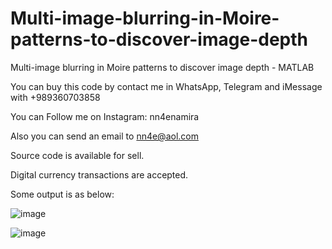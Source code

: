 # Multi-image-blurring-in-Moire-patterns-to-discover-image-depth
Multi-image blurring in Moire patterns to discover image depth - MATLAB

You can buy this code by contact me in WhatsApp, Telegram and iMessage with +989360703858

You can Follow me on Instagram: nn4enamira

Also you can send an email to nn4e@aol.com

Source code is available for sell.

Digital currency transactions are accepted.

Some output is as below:

![image](https://github.com/user-attachments/assets/ec96319c-b287-40e5-97c6-ca777e5480c4)

![image](https://github.com/user-attachments/assets/9192feae-8ef3-4076-9fe3-87a3830bdd79)


